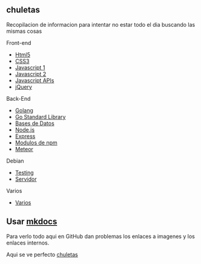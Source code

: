 ## chuletas
Recopilacion de informacion para intentar no estar todo el dia buscando las mismas cosas

Front-end  
* [Html5](https://github.com/brusbilis/chuletas/blob/master/docs/content/frontend/html5.md)  
* [CSS3](https://github.com/brusbilis/chuletas/blob/master/docs/content/frontend/css3.md)  
* [Javascript 1](https://github.com/brusbilis/chuletas/blob/master/docs/content/frontend/js1.md)  
* [Javascript 2](https://github.com/brusbilis/chuletas/blob/master/docs/content/frontend/js2.md)  
* [Javascript APIs](https://github.com/brusbilis/chuletas/blob/master/docs/content/frontend/apis.md)
* [jQuery](https://github.com/brusbilis/chuletas/blob/master/docs/content/frontend/jquery.md)  

Back-End  
* [Golang](https://github.com/brusbilis/chuletas/blob/master/docs/content/backend/golang.md)
* [Go Standard Library](https://github.com/brusbilis/chuletas/blob/master/docs/content/backend/goStdLib.md)
* [Bases de Datos](https://github.com/brusbilis/chuletas/blob/master/docs/content/backend/bbdd.md)  
* [Node.js](https://github.com/brusbilis/chuletas/blob/master/docs/content/backend/nodejs.md)  
* [Express](https://github.com/brusbilis/chuletas/blob/master/docs/content/backend/express.md)  
* [Modulos de npm](https://github.com/brusbilis/chuletas/blob/master/docs/content/backend/npm.md)  
* [Meteor](https://github.com/brusbilis/chuletas/blob/master/docs/content/backend/meteor.md)    

Debian  
* [Testing](https://github.com/brusbilis/chuletas/blob/master/docs/content/debian/testing.md)  
* [Servidor](https://github.com/brusbilis/chuletas/blob/master/docs/content/debian/servidor.md)  

Varios  
* [Varios](https://github.com/brusbilis/chuletas/blob/master/docs/content/varios/varios1.md)  



## Usar [mkdocs](http://www.mkdocs.org/)

Para verlo todo aqui en GitHub dan problemas los enlaces a imagenes y los
enlaces internos.

Aqui se ve perfecto [chuletas](http://brusbilis.com/chuletas)
